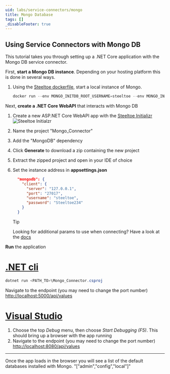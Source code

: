 ```yaml
---
uid: labs/service-connectors/mongo
title: Mongo Database
tags: []
_disableFooter: true
---
```


## Using Service Connectors with Mongo DB

This tutorial takes you through setting up a .NET Core application with the Mongo DB service connector.

First, **start a Mongo DB instance**. Depending on your hosting platform this is done in several ways.

1. Using the [Steeltoe dockerfile](https://github.com/steeltoeoss/dockerfiles), start a local instance of Mongo. 

    ```powershell
    docker run --env MONGO_INITDB_ROOT_USERNAME=steeltoe --env MONGO_INITDB_ROOT_PASSWORD=Steeltoe234 --publish 27017:27017 mongo
     ```

Next, **create a .NET Core WebAPI** that interacts with Mongo DB

1. Create a new ASP.NET Core WebAPI app with the [Steeltoe Initializr](https://start.steeltoe.io)
    ![Steeltoe Initialzr](~/labs/images/initializr/mongo-connector.png)
1. Name the project "Mongo_Connector"
1. Add the "MongoDB" dependency
1. Click **Generate** to download a zip containing the new project
1. Extract the zipped project and open in your IDE of choice
1. Set the instance address in **appsettings.json**

    ```json
      "mongodb": {
        "client": {
          "server": "127.0.0.1",
          "port": "27017",
          "username": "steeltoe",
          "password": "Steeltoe234"
        }
      }
    ```

    > [!TIP]
    >Looking for additional params to use when connecting? Have a look at the [docs](~/api/v3/welcome/index.md)

**Run** the application

  # [.NET cli](#tab/cli)

  ```powershell
  dotnet run <PATH_TO>\Mongo_Connector.csproj
  ```

  Navigate to the endpoint (you may need to change the port number) [http://localhost:5000/api/values](http://localhost:5000/api/values)

  # [Visual Studio](#tab/vs)

  1. Choose the top *Debug* menu, then choose *Start Debugging (F5)*. This should bring up a browser with the app running
  1. Navigate to the endpoint (you may need to change the port number) [http://localhost:8080/api/values](http://localhost:8080/api/values)
  
  ***

Once the app loads in the browser you will see a list of the default databases installed with Mongo.
"["admin","config","local"]"

